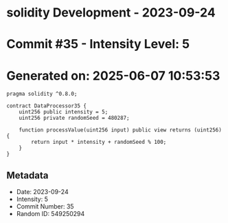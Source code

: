 ﻿# solidity Development - 2023-09-24
# Commit #35 - Intensity Level: 5
# Generated on: 2025-06-07 10:53:53
```solidity
pragma solidity ^0.8.0;

contract DataProcessor35 {
    uint256 public intensity = 5;
    uint256 private randomSeed = 480287;

    function processValue(uint256 input) public view returns (uint256) {
        return input * intensity + randomSeed % 100;
    }
}
```
## Metadata
- Date: 2023-09-24
- Intensity: 5
- Commit Number: 35
- Random ID: 549250294
